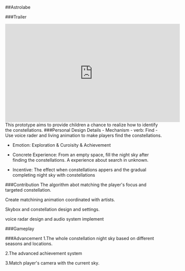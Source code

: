##Astrolabe

###Trailer
<!-- [![Astrolabe](https://img.youtube.com/vi/-O3mAQVB_jI/0.jpg)](https://www.youtube.com/watch?v=-O3mAQVB_jI) -->
<iframe width="560" height="315" src="https://www.youtube.com/embed/-O3mAQVB_jI" frameborder="0" allow="accelerometer; autoplay; encrypted-media; gyroscope; picture-in-picture" allowfullscreen></iframe>
This prototype aims to provide children a chance to realize how to identify the constellations.
###Personal Design Details
- Mechanism
	- verb: Find
	- Use voice rader and living animation to make players find the constellations. 

- Emotion: Exploration & Curoisity & Achievement

- Concrete Experience:  From an empty space, fill the night sky after finding the constellations. A experience about search in unknown.

- Incentive: The effect when constellations appers and the gradual completing night sky with constellations


###Contribution
The algorithm abot matching the player's focus and targeted constellation.

Create matchining animation coordinated with artists.

Skybox and constellation design and settings.

voice radar design and audio system implement

###Gameplay


###Advancement
1.The whole constellation night sky based on different seasons and locations.

2.The advanced achievement system

3.Match player's camera with the current sky.

 <!-- ![astrolabe](/assets/content/blogs/utah_1st_prototype3_astrolabe/Astrolabe3.png) -->
 <!-- /assets/content/blogs/utah_1st_prototype3_astrolabe/Astrolabe1.png -->
 <!-- //<img src="assets/content/blogs/utah_1st_prototype3_astrolabe/Astrolabe1.png" width="50%" height="50%" /> -->
<!-- <img src="" width="50%" height="50%" /> -->